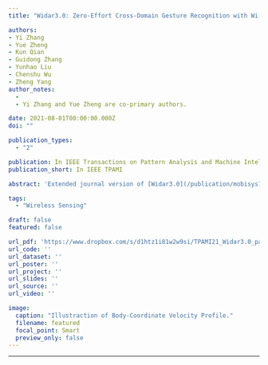 ```yaml
---
title: "Widar3.0: Zero-Effort Cross-Domain Gesture Recognition with Wi-Fi"

authors:
- Yi Zhang
- Yue Zheng
- Kun Qian
- Guidong Zhang
- Yunhao Liu
- Chenshu Wu
- Zheng Yang
author_notes:
  - 
  - Yi Zhang and Yue Zheng are co-primary authors.

date: 2021-08-01T00:00:00.000Z
doi: ""

publication_types:
  - "2"

publication: In IEEE Transactions on Pattern Analysis and Machine Intelligence
publication_short: In IEEE TPAMI

abstract: 'Extended journal version of [Widar3.0](/publication/mobisys19widar3/).'

tags:
  - "Wireless Sensing"

draft: false
featured: false

url_pdf: 'https://www.dropbox.com/s/d1htz1i81w2w9si/TPAMI21_Widar3.0_paper.pdf?dl=0'
url_code: ''
url_dataset: ''
url_poster: ''
url_project: ''
url_slides: ''
url_source: ''
url_video: ''

image:
  caption: "Illustraction of Body-Coordinate Velocity Profile."
  filename: featured
  focal_point: Smart
  preview_only: false
---
```

---
